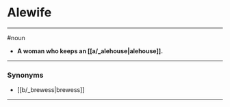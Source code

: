 # Alewife
---
#noun
- **A woman who keeps an [[a/_alehouse|alehouse]].**
---
### Synonyms
- [[b/_brewess|brewess]]
---
